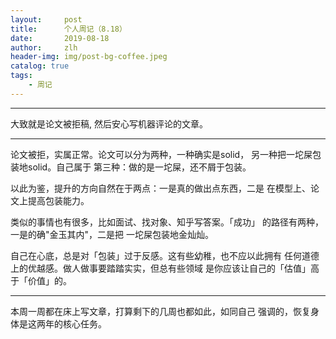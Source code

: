 ```yaml
---
layout:     post
title:      个人周记（8.18）
date:       2019-08-18
author:     zlh
header-img: img/post-bg-coffee.jpeg
catalog: true
tags:
    - 周记
---
```


---
大致就是论文被拒稿, 然后安心写机器评论的文章。

---

论文被拒，实属正常。论文可以分为两种，一种确实是solid，
另一种把一坨屎包装地solid。自己属于
第三种：做的是一坨屎，还不屑于包装。

以此为鉴，提升的方向自然在于两点：一是真的做出点东西，二是
在模型上、论文上提高包装能力。

类似的事情也有很多，比如面试、找对象、知乎写答案。「成功」
的路径有两种，一是的确"金玉其内"，二是把
一坨屎包装地金灿灿。

自己在心底，总是对「包装」过于反感。这有些幼稚，也不应以此拥有
任何道德上的优越感。做人做事要踏踏实实，但总有些领域
是你应该让自己的「估值」高于「价值」的。



---

本周一周都在床上写文章，打算剩下的几周也都如此，如同自己
强调的，恢复身体是这两年的核心任务。

